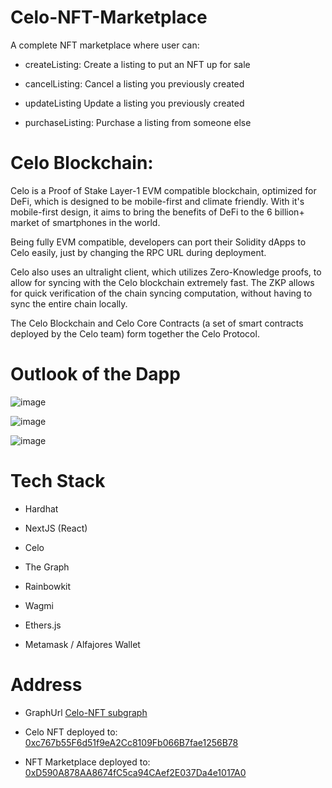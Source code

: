 # Celo-NFT-Marketplace
A complete NFT marketplace where user can:
- createListing: Create a listing to put an NFT up for sale

- cancelListing: Cancel a listing you previously created

- updateListing Update a listing you previously created

- purchaseListing: Purchase a listing from someone else

# Celo Blockchain:

Celo is a Proof of Stake Layer-1 EVM compatible blockchain, optimized for DeFi, which is designed to be mobile-first and climate friendly. With it's mobile-first design, it aims to bring the benefits of DeFi to the 6 billion+ market of smartphones in the world.

Being fully EVM compatible, developers can port their Solidity dApps to Celo easily, just by changing the RPC URL during deployment.

Celo also uses an ultralight client, which utilizes Zero-Knowledge proofs, to allow for syncing with the Celo blockchain extremely fast. The ZKP allows for quick verification of the chain syncing computation, without having to sync the entire chain locally.

The Celo Blockchain and Celo Core Contracts (a set of smart contracts deployed by the Celo team) form together the Celo Protocol.


# Outlook of the Dapp

![image](https://user-images.githubusercontent.com/102557215/188253536-c99cf60e-4148-41fe-ac3e-504d023a7fef.png)


![image](https://user-images.githubusercontent.com/102557215/188253549-d9ed612b-62af-4e84-bd6e-776e996ef082.png)


![image](https://user-images.githubusercontent.com/102557215/188253564-7ae78d2e-5588-40fd-9c67-80b1cca5fb60.png)


# Tech Stack

- Hardhat

- NextJS (React)

- Celo

- The Graph

- Rainbowkit

- Wagmi

- Ethers.js

- Metamask / Alfajores Wallet

# Address
- GraphUrl [Celo-NFT subgraph](https://api.thegraph.com/subgraphs/name/osamazahid22/celo-nft-marketplace)

- Celo NFT deployed to: [0xc767b55F6d51f9eA2Cc8109Fb066B7fae1256B78](https://alfajores.celoscan.io/address/0xc767b55F6d51f9eA2Cc8109Fb066B7fae1256B78)

- NFT Marketplace deployed to: [0xD590A878AA8674fC5ca94CAef2E037Da4e1017A0](https://alfajores.celoscan.io/address/0xD590A878AA8674fC5ca94CAef2E037Da4e1017A0)


